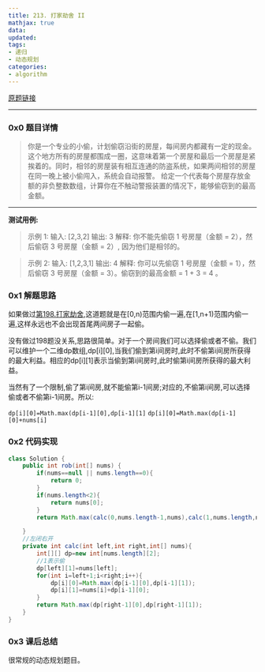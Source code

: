```yaml
---
title: 213. 打家劫舍 II
mathjax: true
data: 
updated:
tags:
- 递归
- 动态规划
categories:
- algorithm
---
```


[原题链接](https://leetcode-cn.com/problems/house-robber-ii)

---

### 0x0 题目详情

>你是一个专业的小偷，计划偷窃沿街的房屋，每间房内都藏有一定的现金。这个地方所有的房屋都围成一圈，这意味着第一个房屋和最后一个房屋是紧挨着的。同时，相邻的房屋装有相互连通的防盗系统，如果两间相邻的房屋在同一晚上被小偷闯入，系统会自动报警。
给定一个代表每个房屋存放金额的非负整数数组，计算你在不触动警报装置的情况下，能够偷窃到的最高金额。

---

**测试用例:**

>示例 1:
输入: [2,3,2]
输出: 3
解释: 你不能先偷窃 1 号房屋（金额 = 2），然后偷窃 3 号房屋（金额 = 2）, 因为他们是相邻的。

>示例 2:
输入: [1,2,3,1]
输出: 4
解释: 你可以先偷窃 1 号房屋（金额 = 1），然后偷窃 3 号房屋（金额 = 3）。偷窃到的最高金额 = 1 + 3 = 4 。

### 0x1 解题思路

如果做过[第198.打家劫舍](https://leetcode-cn.com/problems/house-robber/),这道题就是在[0,n)范围内偷一遍,在[1,n+1)范围内偷一遍,这样永远也不会出现首尾两间房子一起偷。

没有做过198题没关系,思路很简单。对于一个房间我们可以选择偷或者不偷。我们可以维护一个二维dp数组,dp[i][0],当我们偷到第i间房时,此时不偷第i间房所获得的最大利益。相应的dp[i][1]表示当偷到第i间房时,此时偷第i间房所获得的最大利益。

当然有了一个限制,偷了第i间房,就不能偷第i-1间房;对应的,不偷第i间房,可以选择偷或者不偷第i-1间房。所以:

`dp[i][0]=Math.max(dp[i-1][0],dp[i-1][1]`
`dp[i][0]=Math.max(dp[i-1][0]+nums[i]`


### 0x2 代码实现

``` java
class Solution {
    public int rob(int[] nums) {
        if(nums==null || nums.length==0){
            return 0;
        }
        if(nums.length<2){
            return nums[0];
        }
        return Math.max(calc(0,nums.length-1,nums),calc(1,nums.length,nums));

    }
    //左闭右开
    private int calc(int left,int right,int[] nums){
        int[][] dp=new int[nums.length][2];
        //1表示偷
        dp[left][1]=nums[left];
        for(int i=left+1;i<right;i++){
            dp[i][0]=Math.max(dp[i-1][0],dp[i-1][1]);
            dp[i][1]=nums[i]+dp[i-1][0];
        }
        return Math.max(dp[right-1][0],dp[right-1][1]);
    }
}

```

### 0x3 课后总结

很常规的动态规划题目。